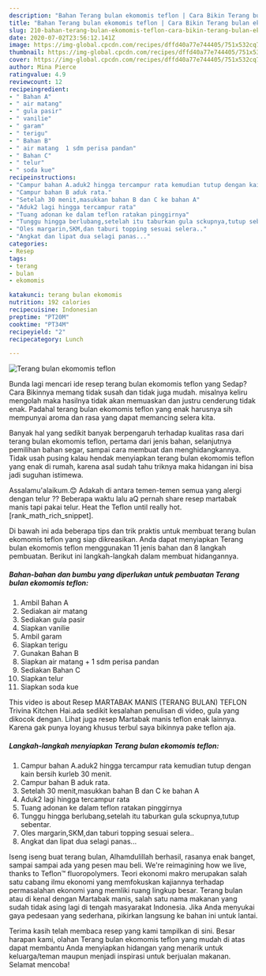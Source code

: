 ```yaml
---
description: "Bahan Terang bulan ekomomis teflon | Cara Bikin Terang bulan ekomomis teflon Yang Lezat"
title: "Bahan Terang bulan ekomomis teflon | Cara Bikin Terang bulan ekomomis teflon Yang Lezat"
slug: 210-bahan-terang-bulan-ekomomis-teflon-cara-bikin-terang-bulan-ekomomis-teflon-yang-lezat
date: 2020-07-02T23:56:12.141Z
image: https://img-global.cpcdn.com/recipes/dffd40a77e744405/751x532cq70/terang-bulan-ekomomis-teflon-foto-resep-utama.jpg
thumbnail: https://img-global.cpcdn.com/recipes/dffd40a77e744405/751x532cq70/terang-bulan-ekomomis-teflon-foto-resep-utama.jpg
cover: https://img-global.cpcdn.com/recipes/dffd40a77e744405/751x532cq70/terang-bulan-ekomomis-teflon-foto-resep-utama.jpg
author: Mina Pierce
ratingvalue: 4.9
reviewcount: 12
recipeingredient:
- " Bahan A"
- " air matang"
- " gula pasir"
- " vanilie"
- " garam"
- " terigu"
- " Bahan B"
- " air matang  1 sdm perisa pandan"
- " Bahan C"
- " telur"
- " soda kue"
recipeinstructions:
- "Campur bahan A.aduk2 hingga tercampur rata kemudian tutup dengan kain bersih kurleb 30 menit."
- "Campur bahan B aduk rata."
- "Setelah 30 menit,masukkan bahan B dan C ke bahan A"
- "Aduk2 lagi hingga tercampur rata"
- "Tuang adonan ke dalam teflon ratakan pinggirnya"
- "Tunggu hingga berlubang,setelah itu taburkan gula sckupnya,tutup sebentar."
- "Oles margarin,SKM,dan taburi topping sesuai selera.."
- "Angkat dan lipat dua selagi panas..."
categories:
- Resep
tags:
- terang
- bulan
- ekomomis

katakunci: terang bulan ekomomis 
nutrition: 192 calories
recipecuisine: Indonesian
preptime: "PT20M"
cooktime: "PT34M"
recipeyield: "2"
recipecategory: Lunch

---
```



![Terang bulan ekomomis teflon](https://img-global.cpcdn.com/recipes/dffd40a77e744405/751x532cq70/terang-bulan-ekomomis-teflon-foto-resep-utama.jpg)

Bunda lagi mencari ide resep terang bulan ekomomis teflon yang Sedap? Cara Bikinnya memang tidak susah dan tidak juga mudah. misalnya keliru mengolah maka hasilnya tidak akan memuaskan dan justru cenderung tidak enak. Padahal terang bulan ekomomis teflon yang enak harusnya sih mempunyai aroma dan rasa yang dapat memancing selera kita.

Banyak hal yang sedikit banyak berpengaruh terhadap kualitas rasa dari terang bulan ekomomis teflon, pertama dari jenis bahan, selanjutnya pemilihan bahan segar, sampai cara membuat dan menghidangkannya. Tidak usah pusing kalau hendak menyiapkan terang bulan ekomomis teflon yang enak di rumah, karena asal sudah tahu triknya maka hidangan ini bisa jadi suguhan istimewa.

Assalamu&#39;alaikum.😊 Adakah di antara temen-temen semua yang alergi dengan telur ?? Beberapa waktu lalu aQ pernah share resep martabak manis tapi pakai telur. Heat the Teflon until really hot. [rank_math_rich_snippet].


Di bawah ini ada beberapa tips dan trik praktis untuk membuat terang bulan ekomomis teflon yang siap dikreasikan. Anda dapat menyiapkan Terang bulan ekomomis teflon menggunakan 11 jenis bahan dan 8 langkah pembuatan. Berikut ini langkah-langkah dalam membuat hidangannya.

<!--inarticleads1-->

##### Bahan-bahan dan bumbu yang diperlukan untuk pembuatan Terang bulan ekomomis teflon:

1. Ambil  Bahan A
1. Sediakan  air matang
1. Sediakan  gula pasir
1. Siapkan  vanilie
1. Ambil  garam
1. Siapkan  terigu
1. Gunakan  Bahan B
1. Siapkan  air matang + 1 sdm perisa pandan
1. Sediakan  Bahan C
1. Siapkan  telur
1. Siapkan  soda kue


This video is about Resep MARTABAK MANIS (TERANG BULAN) TEFLON Trivina Kitchen Hai.ada sedikit kesalahan penulisan di video, gula yang dikocok dengan. Lihat juga resep Martabak manis teflon enak lainnya. Karena gak punya loyang khusus terbul saya bikinnya pake teflon aja. 

<!--inarticleads2-->

##### Langkah-langkah menyiapkan Terang bulan ekomomis teflon:

1. Campur bahan A.aduk2 hingga tercampur rata kemudian tutup dengan kain bersih kurleb 30 menit.
1. Campur bahan B aduk rata.
1. Setelah 30 menit,masukkan bahan B dan C ke bahan A
1. Aduk2 lagi hingga tercampur rata
1. Tuang adonan ke dalam teflon ratakan pinggirnya
1. Tunggu hingga berlubang,setelah itu taburkan gula sckupnya,tutup sebentar.
1. Oles margarin,SKM,dan taburi topping sesuai selera..
1. Angkat dan lipat dua selagi panas...


Iseng iseng buat terang bulan, Alhamdulillah berhasil, rasanya enak banget, sampai sampai ada yang pesen mau beli. We&#39;re reimagining how we live, thanks to Teflon™ fluoropolymers. Teori ekonomi makro merupakan salah satu cabang ilmu ekonomi yang memfokuskan kajiannya terhadap permasalahan ekonomi yang memliki ruang lingkup besar. Terang bulan atau di kenal dengan Martabak manis, salah satu nama makanan yang sudah tidak asing lagi di tengah masyarakat Indonesia. Jika Anda menyukai gaya pedesaan yang sederhana, pikirkan langsung ke bahan ini untuk lantai. 

Terima kasih telah membaca resep yang kami tampilkan di sini. Besar harapan kami, olahan Terang bulan ekomomis teflon yang mudah di atas dapat membantu Anda menyiapkan hidangan yang menarik untuk keluarga/teman maupun menjadi inspirasi untuk berjualan makanan. Selamat mencoba!
